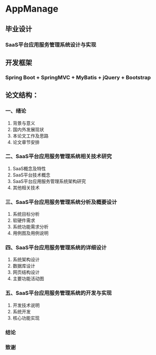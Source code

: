 ﻿ # AppManage
 ## 毕业设计
 ### SaaS平台应用服务管理系统设计与实现
 ## 开发框架
 ### Spring Boot + SpringMVC + MyBatis + jQuery + Bootstrap
 ## 论文结构：
 ### 一、绪论
 1. 背景与意义
 2. 国内外发展现状
 3. 本论文工作及思路
 4. 论文章节安排
 ### 二、SaaS平台应用服务管理系统相关技术研究
 1. SaaS概念及特性
 2. SaaS平台技术概念
 3. SaaS平台应用服务管理系统架构研究
 4. 其他相关技术
 ### 三、SaaS平台应用服务管理系统分析及概要设计
 1. 系统目标分析
 2. 软硬件需求
 3. 系统功能需求分析
 4. 用例图及用例说明
 ### 四、SaaS平台应用服务管理系统的详细设计
 1. 系统架构设计
 2. 数据库设计
 3. 网页结构设计
 4. 主要功能活动图
 ### 五、SaaS平台应用服务管理系统的开发与实现
 1. 开发技术说明
 2. 系统开发
 3. 核心功能实现
 ### 结论
 ### 致谢
